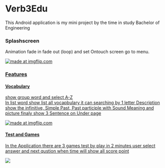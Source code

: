 # Verb3Edu
This Android application is my mini project by the time in study Bachelor of Engineering

### Splashscreen
Animation fade in fade out (loop) and set Ontouch screen go to menu.

<a href="https://thumbs.gfycat.com/SmoggyAnyAmericantoad-size_restricted.gif" height="200px">
<img src="https://thumbs.gfycat.com/SmoggyAnyAmericantoad-size_restricted.gif" title="made at imgflip.com"/>

### Features
#### Vocabulary
show group word and select A-Z  
In list word show list all vocapbulary it can searching by 1 letter
Description
show the infinitive, Simple Past, Past participle with Sound
Meaning and picture
finaly show 3 Sentence on Under page

<a href="https://thumbs.gfycat.com/RipeHarmoniousHorse-size_restricted.gif" height="200px">
<img src="https://thumbs.gfycat.com/RipeHarmoniousHorse-size_restricted.gif" title="made at imgflip.com"/>

#### Test and Games
In the Application there are 3 games test by play in 2 minutes 
user select answer and next qustion when time will show all score point

<a href="https://thumbs.gfycat.com/AcademicWeepyCooter-size_restricted.gif">
<img src="https://thumbs.gfycat.com/AcademicWeepyCooter-size_restricted.gif"/>

